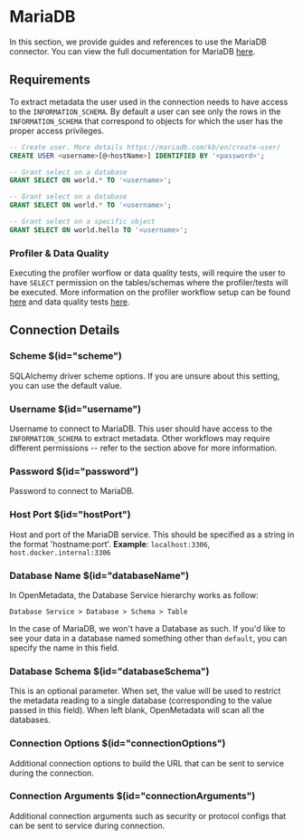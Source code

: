 # MariaDB
In this section, we provide guides and references to use the MariaDB connector. You can view the full documentation for MariaDB [here](https://docs.open-metadata.org/connectors/database/mariadb).

## Requirements
To extract metadata the user used in the connection needs to have access to the `INFORMATION_SCHEMA`. By default a user can see only the rows in the `INFORMATION_SCHEMA` that correspond to objects for which the user has the proper access privileges.

```SQL
-- Create user. More details https://mariadb.com/kb/en/create-user/
CREATE USER <username>[@<hostName>] IDENTIFIED BY '<password>';

-- Grant select on a database
GRANT SELECT ON world.* TO '<username>';

-- Grant select on a database
GRANT SELECT ON world.* TO '<username>';

-- Grant select on a specific object
GRANT SELECT ON world.hello TO '<username>';
```

### Profiler & Data Quality
Executing the profiler worflow or data quality tests, will require the user to have `SELECT` permission on the tables/schemas where the profiler/tests will be executed. More information on the profiler workflow setup can be found [here](https://docs.open-metadata.org/connectors/ingestion/workflows/profiler) and data quality tests [here](https://docs.open-metadata.org/connectors/ingestion/workflows/data-quality).

## Connection Details
### Scheme $(id="scheme")
SQLAlchemy driver scheme options. If you are unsure about this setting, you can use the default value.

### Username $(id="username")
Username to connect to MariaDB. This user should have access to the `INFORMATION_SCHEMA` to extract metadata. Other workflows may require different permissions -- refer to the section above for more information.

### Password $(id="password")
Password to connect to MariaDB.

### Host Port $(id="hostPort")
Host and port of the MariaDB service. This should be specified as a string in the format 'hostname:port'.
**Example**: `localhost:3306`, `host.docker.internal:3306`

### Database Name $(id="databaseName")
In OpenMetadata, the Database Service hierarchy works as follow:
```
Database Service > Database > Schema > Table
```
In the case of MariaDB, we won't have a Database as such. If you'd like to see your data in a database named something other than `default`, you can specify the name in this field.

### Database Schema $(id="databaseSchema")
This is an optional parameter. When set, the value will be used to restrict the metadata reading to a single database (corresponding to the value passed in this field). When left blank, OpenMetadata will scan all the databases.

### Connection Options $(id="connectionOptions")
Additional connection options to build the URL that can be sent to service during the connection.

### Connection Arguments $(id="connectionArguments")
Additional connection arguments such as security or protocol configs that can be sent to service during connection.

